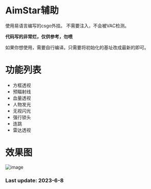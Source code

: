 # AimStar辅助

使用易语言编写的csgo外挂。
不需要注入，不会被VAC检测。

**代码写的非常烂，仅供参考，勿喷**

如果你想使用，需要自行编译。只需要将初始化的基址改成最新的即可。

# 功能列表

* 方框透视
* 预瞄射线
* 血量透视
* 人物发光
* 无视闪光
* 强行锁头
* 连跳
* 雷达透视

# 效果图
![image](https://github.com/CowNowK/AimStar/blob/main/ingame.png)

### Last update: 2023-6-8
